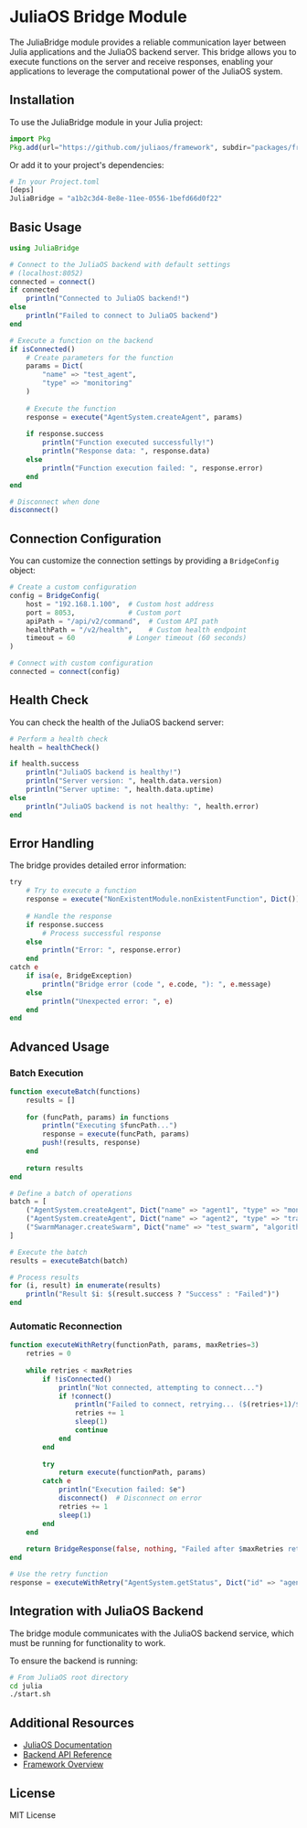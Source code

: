 # JuliaOS Bridge Module

The JuliaBridge module provides a reliable communication layer between Julia applications and the JuliaOS backend server. This bridge allows you to execute functions on the server and receive responses, enabling your applications to leverage the computational power of the JuliaOS system.

## Installation

To use the JuliaBridge module in your Julia project:

```julia
import Pkg
Pkg.add(url="https://github.com/juliaos/framework", subdir="packages/framework/bridge")
```

Or add it to your project's dependencies:

```julia
# In your Project.toml
[deps]
JuliaBridge = "a1b2c3d4-8e8e-11ee-0556-1befd66d0f22"
```

## Basic Usage

```julia
using JuliaBridge

# Connect to the JuliaOS backend with default settings
# (localhost:8052)
connected = connect()
if connected
    println("Connected to JuliaOS backend!")
else
    println("Failed to connect to JuliaOS backend")
end

# Execute a function on the backend
if isConnected()
    # Create parameters for the function
    params = Dict(
        "name" => "test_agent",
        "type" => "monitoring"
    )
    
    # Execute the function
    response = execute("AgentSystem.createAgent", params)
    
    if response.success
        println("Function executed successfully!")
        println("Response data: ", response.data)
    else
        println("Function execution failed: ", response.error)
    end
end

# Disconnect when done
disconnect()
```

## Connection Configuration

You can customize the connection settings by providing a `BridgeConfig` object:

```julia
# Create a custom configuration
config = BridgeConfig(
    host = "192.168.1.100",  # Custom host address
    port = 8053,             # Custom port
    apiPath = "/api/v2/command",  # Custom API path
    healthPath = "/v2/health",    # Custom health endpoint
    timeout = 60             # Longer timeout (60 seconds)
)

# Connect with custom configuration
connected = connect(config)
```

## Health Check

You can check the health of the JuliaOS backend server:

```julia
# Perform a health check
health = healthCheck()

if health.success
    println("JuliaOS backend is healthy!")
    println("Server version: ", health.data.version)
    println("Server uptime: ", health.data.uptime)
else
    println("JuliaOS backend is not healthy: ", health.error)
end
```

## Error Handling

The bridge provides detailed error information:

```julia
try
    # Try to execute a function
    response = execute("NonExistentModule.nonExistentFunction", Dict())
    
    # Handle the response
    if response.success
        # Process successful response
    else
        println("Error: ", response.error)
    end
catch e
    if isa(e, BridgeException)
        println("Bridge error (code ", e.code, "): ", e.message)
    else
        println("Unexpected error: ", e)
    end
end
```

## Advanced Usage

### Batch Execution

```julia
function executeBatch(functions)
    results = []
    
    for (funcPath, params) in functions
        println("Executing $funcPath...")
        response = execute(funcPath, params)
        push!(results, response)
    end
    
    return results
end

# Define a batch of operations
batch = [
    ("AgentSystem.createAgent", Dict("name" => "agent1", "type" => "monitoring")),
    ("AgentSystem.createAgent", Dict("name" => "agent2", "type" => "trading")),
    ("SwarmManager.createSwarm", Dict("name" => "test_swarm", "algorithm" => "PSO"))
]

# Execute the batch
results = executeBatch(batch)

# Process results
for (i, result) in enumerate(results)
    println("Result $i: $(result.success ? "Success" : "Failed")")
end
```

### Automatic Reconnection

```julia
function executeWithRetry(functionPath, params, maxRetries=3)
    retries = 0
    
    while retries < maxRetries
        if !isConnected()
            println("Not connected, attempting to connect...")
            if !connect()
                println("Failed to connect, retrying... ($(retries+1)/$maxRetries)")
                retries += 1
                sleep(1)
                continue
            end
        end
        
        try
            return execute(functionPath, params)
        catch e
            println("Execution failed: $e")
            disconnect()  # Disconnect on error
            retries += 1
            sleep(1)
        end
    end
    
    return BridgeResponse(false, nothing, "Failed after $maxRetries retries", now())
end

# Use the retry function
response = executeWithRetry("AgentSystem.getStatus", Dict("id" => "agent_123"))
```

## Integration with JuliaOS Backend

The bridge module communicates with the JuliaOS backend service, which must be running for functionality to work.

To ensure the backend is running:

```bash
# From JuliaOS root directory
cd julia
./start.sh
```

## Additional Resources

- [JuliaOS Documentation](https://docs.juliaos.org)
- [Backend API Reference](https://docs.juliaos.org/backend-api)
- [Framework Overview](https://docs.juliaos.org/framework)

## License

MIT License 